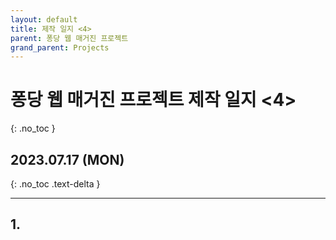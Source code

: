 ```yaml
---
layout: default
title: 제작 일지 <4>
parent: 퐁당 웹 매거진 프로젝트
grand_parent: Projects
---
```


# 퐁당 웹 매거진 프로젝트 제작 일지 <4>
{: .no_toc }

## 2023.07.17 (MON)
{: .no_toc .text-delta }

---

## 1. 